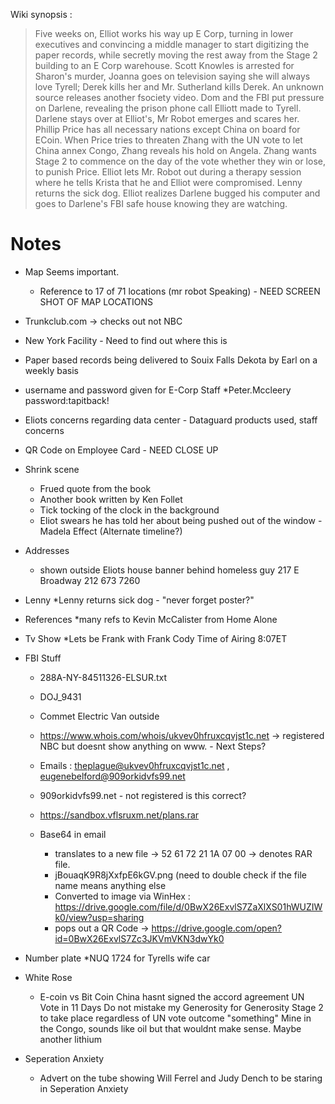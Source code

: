 Wiki synopsis :
> Five weeks on, Elliot works his way up E Corp, turning in lower executives and convincing a middle manager to start digitizing 
> the paper records, while secretly moving the rest away from the Stage 2 building to an E Corp warehouse. 
> Scott Knowles is arrested for Sharon's murder, Joanna goes on television saying she will always love Tyrell; 
> Derek kills her and Mr. Sutherland kills Derek. An unknown source releases another fsociety video. 
> Dom and the FBI put pressure on Darlene, revealing the prison phone call Elliott made to Tyrell. 
> Darlene stays over at Elliot's, Mr Robot emerges and scares her. Phillip Price has all necessary nations except China 
> on board for ECoin. When Price tries to threaten Zhang with the UN vote to let China annex Congo, 
> Zhang reveals his hold on Angela. Zhang wants Stage 2 to commence on the day of the vote whether they win or lose, 
> to punish Price. Elliot lets Mr. Robot out during a therapy session where he tells Krista that he and Elliot were compromised. 
> Lenny returns the sick dog.
> Elliot realizes Darlene bugged his computer and goes to Darlene's FBI safe house knowing they are watching.

# Notes

* Map Seems important.
  * Reference to 17 of 71 locations (mr robot Speaking) - NEED SCREEN SHOT OF MAP LOCATIONS

* Trunkclub.com -> checks out not NBC
* New York Facility - Need to find out where this is
* Paper based records being delivered to Souix Falls Dekota by Earl on a weekly basis

* username and password given for E-Corp Staff
  *Peter.Mccleery  password:tapitback!
  
* Eliots concerns regarding data center  - Dataguard products used, staff concerns
* QR Code on Employee Card  - NEED CLOSE UP


* Shrink scene
  * Frued quote from the book
  * Another book written by Ken Follet
  * Tick tocking of the clock in the background
  * Eliot swears he has told her about being pushed out of the window - Madela Effect (Alternate timeline?)
  
* Addresses
  * shown outside Eliots house banner behind homeless guy 217 E Broadway 212 673 7260
* Lenny
  *Lenny returns sick dog - "never forget poster?" 
  
* References
  *many refs to Kevin McCalister from Home Alone
  
* Tv Show
  *Lets be Frank with Frank Cody Time of Airing 8:07ET
  
* FBI Stuff
  * 288A-NY-84511326-ELSUR.txt
  * DOJ_9431
  * Commet Electric Van outside 
 
  * https://www.whois.com/whois/ukvev0hfruxcqvjst1c.net -> registered NBC but doesnt show anything on www. - Next Steps?
  * Emails : theplague@ukvev0hfruxcqvjst1c.net , eugenebelford@909orkidvfs99.net
  * 909orkidvfs99.net - not registered is this correct?
  * https://sandbox.vflsruxm.net/plans.rar 
  * Base64 in email 
    * translates to a new file ->  52 61 72 21 1A 07 00 -> denotes RAR file. 
    * jBouaqK9R8jXxfpE6kGV.png (need to double check if the file name means anything else
    * Converted to image via WinHex : https://drive.google.com/file/d/0BwX26ExvlS7ZaXlXS01hWUZIWk0/view?usp=sharing
    * pops out a QR Code -> https://drive.google.com/open?id=0BwX26ExvlS7Zc3JKVmVKN3dwYk0
  
  
  
* Number plate
  *NUQ 1724 for Tyrells wife car
  
* White Rose
  * E-coin vs Bit Coin 
  China hasnt signed the accord agreement
  UN Vote in 11 Days
  Do not mistake my Generosity for Generosity
  Stage 2 to take place regardless of UN vote outcome
  "something" Mine in the Congo, sounds like oil but that wouldnt make sense. Maybe another lithium 
  
 * Seperation Anxiety 
    * Advert on the tube showing Will Ferrel and Judy Dench to be staring in Seperation Anxiety
